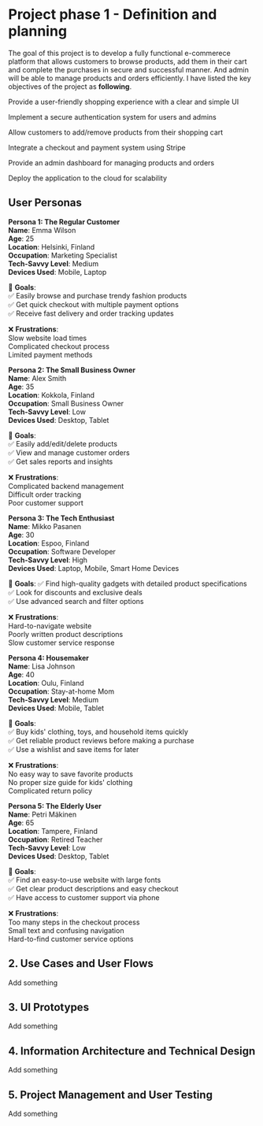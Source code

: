 # Project phase 1 - Definition and planning

The goal of this project is to develop a fully functional e-commerece platform that allows customers to browse products, add them in their cart and complete the purchases in secure and successful manner. And admin will be able to manage products and orders efficiently.
I have listed the key objectives of the project as **following**.

Provide a user-friendly shopping experience with a clear and simple UI

Implement a secure authentication system for users and admins

Allow customers to add/remove products from their shopping cart

Integrate a checkout and payment system using Stripe

Provide an admin dashboard for managing products and orders

Deploy the application to the cloud for scalability



## User Personas

**Persona 1: The Regular Customer**  
**Name**: Emma Wilson  
**Age**: 25  
**Location**: Helsinki, Finland  
**Occupation**: Marketing Specialist  
**Tech-Savvy Level**: Medium  
**Devices Used**: Mobile, Laptop  

🎯 **Goals**:  
✅ Easily browse and purchase trendy fashion products  
✅ Get quick checkout with multiple payment options  
✅ Receive fast delivery and order tracking updates  

❌ **Frustrations**:  
Slow website load times  
Complicated checkout process  
Limited payment methods  


**Persona 2: The Small Business Owner**  
**Name**: Alex Smith  
**Age**: 35  
**Location**: Kokkola, Finland  
**Occupation**: Small Business Owner    
**Tech-Savvy Level**: Low  
**Devices Used**: Desktop, Tablet  

🎯 **Goals**:  
✅ Easily add/edit/delete products  
✅ View and manage customer orders  
✅ Get sales reports and insights  

❌ **Frustrations**:  
Complicated backend management  
Difficult order tracking  
Poor customer support  


**Persona 3: The Tech Enthusiast**  
**Name**: Mikko Pasanen  
**Age**: 30  
**Location**: Espoo, Finland  
**Occupation**: Software Developer  
**Tech-Savvy Level**: High  
**Devices Used**: Laptop, Mobile, Smart Home Devices  

🎯 **Goals**:
✅ Find high-quality gadgets with detailed product specifications  
✅ Look for discounts and exclusive deals  
✅ Use advanced search and filter options  

❌ **Frustrations**:  
Hard-to-navigate website  
Poorly written product descriptions  
Slow customer service response  


**Persona 4: Housemaker**  
**Name**: Lisa Johnson  
**Age**: 40  
**Location**: Oulu, Finland  
**Occupation**: Stay-at-home Mom  
**Tech-Savvy Level**: Medium  
**Devices Used**: Mobile, Tablet  

🎯 **Goals**:  
✅ Buy kids' clothing, toys, and household items quickly  
✅ Get reliable product reviews before making a purchase  
✅ Use a wishlist and save items for later  

❌ **Frustrations**:  
No easy way to save favorite products  
No proper size guide for kids' clothing  
Complicated return policy  


**Persona 5: The Elderly User**  
**Name**: Petri Mäkinen  
**Age**: 65  
**Location**: Tampere, Finland  
**Occupation**: Retired Teacher  
**Tech-Savvy Level**: Low  
**Devices Used**: Desktop, Tablet  

🎯 **Goals**:  
✅ Find an easy-to-use website with large fonts  
✅ Get clear product descriptions and easy checkout  
✅ Have access to customer support via phone  

❌ **Frustrations**:  
Too many steps in the checkout process  
Small text and confusing navigation  
Hard-to-find customer service options  



## 2. Use Cases and User Flows

Add something

## 3. UI Prototypes

Add something

## 4. Information Architecture and Technical Design

Add something

## 5. Project Management and User Testing

Add something
